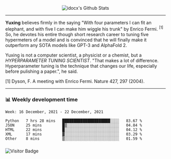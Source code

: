 <div align="center">
    <img align="center" src="https://github-readme-stats.vercel.app/api?username=idocx&show_icons=true&count_private=true&hide_border=true" alt="idocx's Github Stats"></img>
</div>

---

**Yuxing** believes firmly in the saying "With four parameters I can fit an elephant, and with five I can make him wiggle his trunk" by Enrico Fermi. <sup>[1]</sup> So, he devotes his entire though short research career to tuning five hypermeters of a model and is convinced that he will finally make it outperform any SOTA models like GPT-3 and AlphaFold 2.

Yuxing is not a computer scientist, a physicist or a chemist, but a *HYPERPARAMETER TUNING SCIENTIST*. "That makes a lot of difference. Hyperparameter tuning is the technique that changes our life, especially before pulishing a paper.", he said.

[1] Dyson, F. A meeting with Enrico Fermi. Nature 427, 297 (2004).


---

### 📊 Weekly development time
<!--START_SECTION:waka-->
```text
Week: 16 December, 2021 - 22 December, 2021

Python   7 hrs 28 mins   █████████████████████░░░░   83.67 % 
JSON     25 mins         █▒░░░░░░░░░░░░░░░░░░░░░░░   04.84 % 
HTML     22 mins         █░░░░░░░░░░░░░░░░░░░░░░░░   04.12 % 
XML      17 mins         ▓░░░░░░░░░░░░░░░░░░░░░░░░   03.29 % 
Other    8 mins          ▒░░░░░░░░░░░░░░░░░░░░░░░░   01.59 % 
```
<!--END_SECTION:waka-->

### 

![Visitor Badge](https://visitor-badge.laobi.icu/badge?page_id=idocx.idocx)